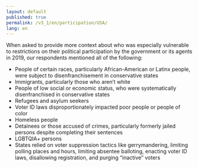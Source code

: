 ```yaml
---
layout: default
published: true
permalink: /v3_1/en/participation/USA/
lang: en
---
```


When asked to provide more context about who was especially vulnerable to restrictions on their political participation by the government or its agents in 2019, our respondents mentioned all of the following:

-	People of certain races, particularly African-American or Latinx people, were subject to disenfranchisement in conservative states
- Immigrants, particularly those who aren’t white 
- People of low social or economic status, who were systematically disenfranchised in conservative states 
- Refugees and asylum seekers 
- Voter ID laws disproportionately impacted poor people or people of color 
- Homeless people 
- Detainees or those accused of crimes, particularly formerly jailed persons despite completing their sentences 
- LGBTQIA+ persons  
- States relied on voter suppression tactics like gerrymandering, limiting polling places and hours, limiting absentee balloting, enacting voter ID laws, disallowing registration, and purging “inactive” voters
